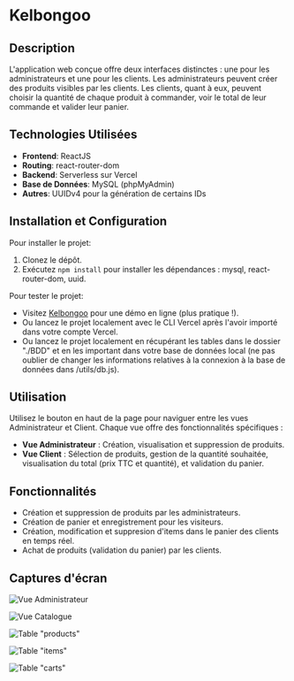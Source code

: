 # Kelbongoo

## Description
L'application web conçue offre deux interfaces distinctes : une pour les administrateurs et une pour les clients. Les administrateurs peuvent créer des produits visibles par les clients. Les clients, quant à eux, peuvent choisir la quantité de chaque produit à commander, voir le total de leur commande et valider leur panier.

## Technologies Utilisées
- **Frontend**: ReactJS
- **Routing**: react-router-dom
- **Backend**: Serverless sur Vercel
- **Base de Données**: MySQL (phpMyAdmin)
- **Autres**: UUIDv4 pour la génération de certains IDs

## Installation et Configuration
Pour installer le projet:
1. Clonez le dépôt.
2. Exécutez `npm install` pour installer les dépendances : mysql, react-router-dom, uuid.

Pour tester le projet:
- Visitez [Kelbongoo](https://kelbongoo.vercel.app/) pour une démo en ligne (plus pratique !).
- Ou lancez le projet localement avec le CLI Vercel après l'avoir importé dans votre compte Vercel.
- Ou lancez le projet localement en récupérant les tables dans le dossier "./BDD" et en les important dans votre base de données local (ne pas oublier de changer les informations relatives à la connexion à la base de données dans /utils/db.js).

## Utilisation
Utilisez le bouton en haut de la page pour naviguer entre les vues Administrateur et Client. Chaque vue offre des fonctionnalités spécifiques :
- **Vue Administrateur** : Création, visualisation et suppression de produits.
- **Vue Client** : Sélection de produits, gestion de la quantité souhaitée, visualisation du total (prix TTC et quantité), et validation du panier.

## Fonctionnalités
- Création et suppression de produits par les administrateurs.
- Création de panier et enregistrement pour les visiteurs.
- Création, modification et suppresion d'items dans le panier des clients en temps réel.
- Achat de produits (validation du panier) par les clients.

## Captures d'écran
![Vue Administrateur](https://zupimages.net/up/23/47/sl9h.png)

![Vue Catalogue](https://zupimages.net/up/23/47/thq0.png)

![Table "products"](https://zupimages.net/up/23/47/enmg.png)

![Table "items"](https://zupimages.net/up/23/47/7u89.png)

![Table "carts"](https://zupimages.net/up/23/47/hduf.png)
